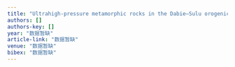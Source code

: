 ```yaml
---
title: "Ultrahigh-pressure metamorphic rocks in the Dabie–Sulu orogenic belt: compositional inheritance and metamorphic modification"
authors: []
authors-key: []
year: "数据暂缺"
article-link: "数据暂缺"
venue: "数据暂缺"
bibex: "数据暂缺"
---
```

